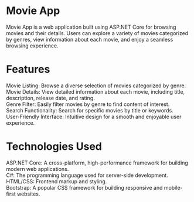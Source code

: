 # Movie App
Movie App is a web application built using ASP.NET Core for browsing movies and their details. Users can explore a variety of movies categorized by genres, view information about each movie, and enjoy a seamless browsing experience.

# Features 
Movie Listing: Browse a diverse selection of movies categorized by genre. </br>
Movie Details: View detailed information about each movie, including title, description, release date, and rating.</br>
Genre Filter: Easily filter movies by genre to find content of interest.</br>
Search Functionality: Search for specific movies by title or keywords.</br>
User-Friendly Interface: Intuitive design for a smooth and enjoyable user experience.</br>

# Technologies Used
ASP.NET Core: A cross-platform, high-performance framework for building modern web applications. </br>
C#: The programming language used for server-side development. </br>
HTML/CSS: Frontend markup and styling. </br>
Bootstrap: A popular CSS framework for building responsive and mobile-first websites. </br>
